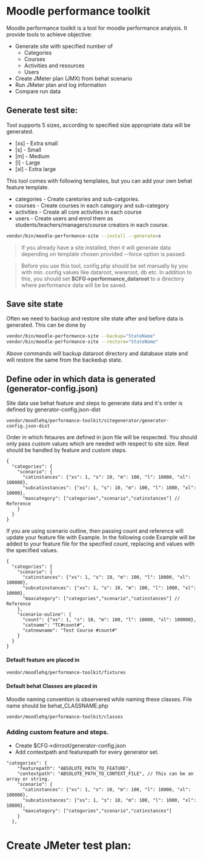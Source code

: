 Moodle performance toolkit
==========================
Moodle performance toolkit is a tool for moodle performance analysis. It provide tools to achieve objective:
  - Generate site with specified number of
    - Categories
    - Courses
    - Activities and resources
    - Users
  - Create JMeter plan (JMX) from behat scenario
  - Run JMeter plan and log information
  - Compare run data
## Generate test site:
Tool supports 5 sizes, according to specified size appropriate data will be generated.
* [xs] - Extra small
* [s] - Small
* [m] - Medium
* [l] - Large
* [xl] - Extra large

This tool comes with following templates, but you can add your own behat feature template.
* categories - Create caretories and sub-catgories.
* courses - Create courses in each category and sub-category
* activities - Create all core activities in each course
* users - Create users and enrol them as students/teachers/managers/course creators in each course.

```sh
vendor/bin/moodle-performance-site --install --generate=s
```
> If you already have a site installed, then it will generate data depending on template chosen provided --force option is passed.

> Before you use this tool, config.php should be set manually by you with min. config values like dataroot, wwwroot, db etc.
In addition to this, you should set **$CFG->performance_dataroot** to a directory where performance data will be be saved.

## Save site state
Often we need to backup and restore site state after and before data is generated. This can be done by
```sh
vendor/bin/moodle-performance-site --backup="StateName"
vendor/bin/moodle-performance-site --restore="StateName"
```
Above commands will backup dataroot directory and database state and will restore the same from the backedup state.

## Define oder in which data is generated (generator-config.json)
Site data use behat feature and steps to generate data and it's order is defined by generator-config.json-dist
```
vendor/moodlehq/performance-toolkit/sitegenerator/generator-config.json-dist
```
Order in which fetaures are defined in json file will be respected. You should only pass custom values which are needed with respect to site size. Rest should be handled by feature and custom steps.
```
{
  "categories": {
    "scenario": {
      "catinstances": {"xs": 1, "s": 10, "m": 100, "l": 10000, "xl": 100000},
      "subcatinstances": {"xs": 1, "s": 10, "m": 100, "l": 1000, "xl": 10000},
      "maxcategory": ["categories","scenario","catinstances"] // Reference 
    }
  }
}
```
If you are using scenario outline, then passing count and reference will update your feature file with Example. In the following code Example will be added to your feature file for the specified count, replacing <catname> and <catnewname> values with the specified values.
```
{
  "categories": {
    "scenario": {
      "catinstances": {"xs": 1, "s": 10, "m": 100, "l": 10000, "xl": 100000},
      "subcatinstances": {"xs": 1, "s": 10, "m": 100, "l": 1000, "xl": 10000},
      "maxcategory": ["categories","scenario","catinstances"] // Reference 
    },
    "scenario-ouline": {
      "count": {"xs": 1, "s": 10, "m": 100, "l": 10000, "xl": 100000},
      "catname": "TC#count#",
      "catnewname": "Test Course #count#"
    }
  }
}
```

#### Default feature are placed in
```
vendor/moodlehq/performance-toolkit/fixtures
```
#### Default behat Classes are placed in
Moodle naming convention is observered while naming these classes. File name should be behat_CLASSNAME.php
```
vendor/moodlehq/performance-toolkit/classes
```

### Adding custom feature and steps.
* Create $CFG->dirroot/generator-config.json
* Add contextpath and featurepath for every generator set.
```
"categories": {
    "featurepath": "ABSOLUTE_PATH_TO_FEATURE",
    "contextpath": "ABSOLUTE_PATH_TO_CONTEXT_FILE", // This can be an array or string.
    "scenario": {
      "catinstances": {"xs": 1, "s": 10, "m": 100, "l": 10000, "xl": 100000},
      "subcatinstances": {"xs": 1, "s": 10, "m": 100, "l": 1000, "xl": 10000},
      "maxcategory": ["categories","scenario","catinstances"]
    }
  },
```

# Create JMeter test plan:
